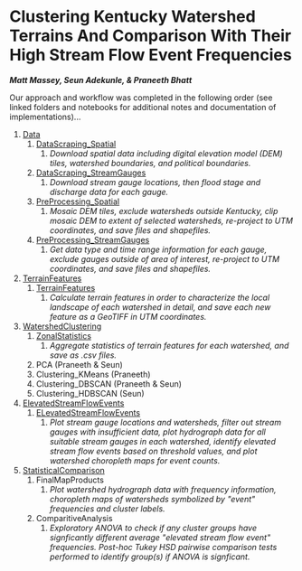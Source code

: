 # Clustering Kentucky Watershed Terrains And Comparison With Their High Stream Flow Event Frequencies

***Matt Massey, Seun Adekunle, & Praneeth Bhatt***

Our approach and workflow was completed in the following order (see linked folders and notebooks for additional notes and documentation of implementations)...
1. [Data](./Data)
    1. [DataScraping_Spatial](./Data/DataScraping_Spatial.ipynb)
        1. *Download spatial data including digital elevation model (DEM) tiles, watershed boundaries, and political boundaries.*
    2. [DataScraping_StreamGauges](./Data/DataScraping_StreamGauges.ipynb)
        1. *Download stream gauge locations, then flood stage and discharge data for each gauge.*
    3. [PreProcessing_Spatial](./Data/PreProcessing_Spatial.ipynb)
        1. *Mosaic DEM tiles, exclude watersheds outside Kentucky, clip mosaic DEM to extent of selected watersheds, re-project to UTM coordinates, and save files and shapefiles.*
    4. [PreProcessing_StreamGauges](./Data/PreProcessing_StreamGauges.ipynb)
        1. *Get data type and time range information for each gauge, exclude gauges outside of area of interest, re-project to UTM coordinates, and save files and shapefiles.*
2. [TerrainFeatures](./TerrainFeatures)
    1. [TerrainFeatures](./TerrainFeatures/TerrainFeatures.ipynb)
        1. *Calculate terrain features in order to characterize the local landscape of each watershed in detail, and save each new feature as a GeoTIFF in UTM coordinates.*
3. [WatershedClustering](./WatershedClustering)
    1. [ZonalStatistics](./WatershedClustering/ZonalStatistics.ipynb)
        1. *Aggregate statistics of terrain features for each watershed, and save as .csv files.*
    2. PCA (Praneeth & Seun)
    3. Clustering_KMeans (Praneeth)
    4. Clustering_DBSCAN (Praneeth & Seun)
    5. Clustering_HDBSCAN (Seun)
4. [ElevatedStreamFlowEvents](./ElevatedStreamFlowEvents)
    1. [ELevatedStreamFlowEvents](./ElevatedStreamFlowEvents/ElevatedStreamFlowEvents.ipynb)
        1. *Plot stream gauge locations and watersheds, filter out stream gauges with insufficient data, plot hydrograph data for all suitable stream gauges in each watershed, identify elevated stream flow events based on threshold values, and plot watershed choropleth maps for event counts.*
5. [StatisticalComparison](./StatisticalComparison)
    1. FinalMapProducts
        1. *Plot watershed hydrograph data with frequency information, choropleth maps of watersheds symbolized by "event" frequencies and cluster labels.*
    3. ComparitiveAnalysis
        1. *Exploratory ANOVA to check if any cluster groups have signficantly different average "elevated stream flow event" frequencies. Post-hoc Tukey HSD pairwise comparison tests performed to identify group(s) if ANOVA is signficant.* 
